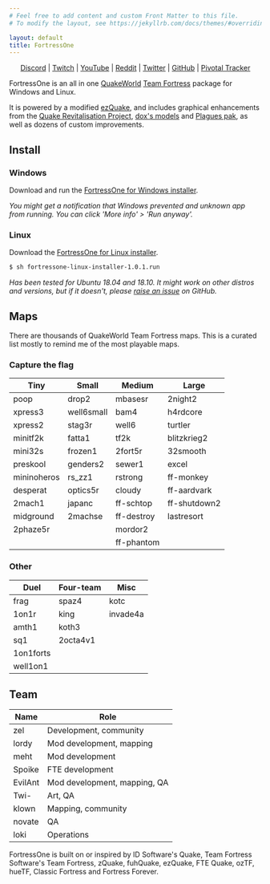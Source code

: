 ```yaml
---
# Feel free to add content and custom Front Matter to this file.
# To modify the layout, see https://jekyllrb.com/docs/themes/#overriding-theme-defaults

layout: default
title: FortressOne
---
```


<p style="text-align: center;">
  <a href="https://discord.fortressone.org">Discord</a> |
  <a href="https://www.twitch.tv/FortressOne">Twitch</a> |
  <a href="https://www.youtube.com/channel/UCgYzKaEyTNoVfRLwlpfKzFQ">YouTube</a> |
  <a href="https://www.reddit.com/r/FortressOne">Reddit</a> |
  <a href="https://twitter.com/fortress_one">Twitter</a> |
  <a href="https://github.com/FortressOne">GitHub</a> |
  <a href="https://www.pivotaltracker.com/n/projects/2176336">Pivotal Tracker</a>
</p>

FortressOne is an all in one [QuakeWorld][] [Team Fortress][] package for
Windows and Linux.

It is powered by a modified [ezQuake][], and includes graphical enhancements
from the [Quake Revitalisation Project][], [dox's models][] and
[Plagues pak][], as well as dozens of custom improvements.


## Install

### Windows

Download and run the [FortressOne for Windows installer][].

_You might get a notification that Windows prevented and unknown app from
running. You can click 'More info' > 'Run anyway'._


### Linux

Download the [FortressOne for Linux installer][].

```bash
$ sh fortressone-linux-installer-1.0.1.run
```

_Has been tested for Ubuntu 18.04 and 18.10. It might work on other distros and
versions, but if it doesn't, please [raise an issue][] on GitHub._


## Maps

There are thousands of QuakeWorld Team Fortress maps. This is a curated list
mostly to remind me of the most playable maps.

### Capture the flag

| Tiny        | Small      | Medium     | Large        |
| ---         | ---        | ---        | ---          |
| poop        | drop2      | mbasesr    | 2night2      |
| xpress3     | well6small | bam4       | h4rdcore     |
| xpress2     | stag3r     | well6      | turtler      |
| minitf2k    | fatta1     | tf2k       | blitzkrieg2  |
| mini32s     | frozen1    | 2fort5r    | 32smooth     |
| preskool    | genders2   | sewer1     | excel        |
| mininoheros | rs\_zz1    | rstrong    | ff-monkey    |
| desperat    | optics5r   | cloudy     | ff-aardvark  |
| 2mach1      | japanc     | ff-schtop  | ff-shutdown2 |
| midground   | 2machse    | ff-destroy | lastresort   |
| 2phaze5r    |            | mordor2    |              |
|             |            | ff-phantom


### Other

| Duel      | Four-team | Misc     |
| ---       | ---       | ---      |
| frag      | spaz4     | kotc     |
| 1on1r     | king      | invade4a |
| amth1     | koth3     |          |
| sq1       | 2octa4v1  |          |
| 1on1forts |           |          |
| well1on1  |           |          |


## Team

| Name    | Role                         |
|---------|------------------------------|
| zel     | Development, community |
| lordy   | Mod development, mapping     |
| meht    | Mod development              |
| Spoike  | FTE development              |
| EvilAnt | Mod development, mapping, QA |
| Twi-    | Art, QA                      |
| klown   | Mapping, community           |
| novate  | QA                           |
| loki    | Operations                   |

FortressOne is built on or inspired by ID Software's Quake, Team Fortress
Software's Team Fortress, zQuake, fuhQuake, ezQuake, FTE Quake, ozTF, hueTF,
Classic Fortress and Fortress Forever.


[QuakeWorld]:                        https://www.idsoftware.com/en-gb#section-games
[Team Fortress]:                     https://web.archive.org/web/20131005123834/http://www.planetfortress.com/teamfortress/
[ezQuake]:                           https://ezquake.github.io/
[Quake Revitalisation Project]:      https://qrp.quakeone.com/
[dox's models]:                      https://www.quaddicted.com/webarchive/www.planetfortress.com/tfdone_easy/dox/index.html
[Plagues pak]:                       http://members.optusnet.com.au/~plaguespak/
[FortressOne for Windows installer]: https://github.com/FortressOne/windows-installer/releases/latest
[FortressOne for Linux installer]:   https://github.com/FortressOne/linux-installer/releases/latest
[raise an issue]:                    https://github.com/FortressOne/linux-installer/issues/new
[FortressOne Server for Linux]:      https://github.com/FortressOne/linux-server-installer/releases/latest
[FortressOne mod]:                   https://github.com/FortressOne/server-qwprogs
[FortressOne Discord]:               https://discord.fortressone.org
[MegaTF]:                            https://github.com/alissa0/MegaTFCE
[QWTF NA Discord]:                   http://discord.megateamfortress.com
[hueTF]:                             https://github.com/gmtandi/huetf
[Quadclub Brasil Discord]:           https://discord.gg/Ew3NY2Z
[TF2003]:                            https://github.com/angeld29/TF2003-qvm
[QWTF.RU Discord]:                   https://discord.gg/FVuG7br
[Classic Fortress]:                  http://classicfortress.net/
